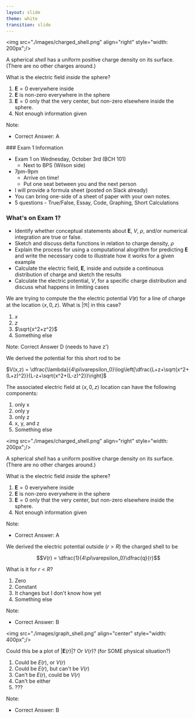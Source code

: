 ```yaml
---
layout: slide
theme: white
transition: slide
---
```


<section data-markdown>

<img src="./images/charged_shell.png" align="right" style="width: 200px";/>

A spherical *shell* has a uniform positive charge density on its surface. (There are no other charges around.)

What is the electric field *inside* the sphere?
1. $\mathbf{E}=0$ everywhere inside
2. $\mathbf{E}$ is non-zero everywhere in the sphere
3. $\mathbf{E}=0$ only that the very center, but non-zero elsewhere inside the sphere.
4. Not enough information given

Note:
* Correct Answer: A
</section>

<section data-markdown>
### Exam 1 Information

* Exam 1 on Wednesday, October 3rd (BCH 101)
  - Next to BPS (Wilson side)
* 7pm-9pm
  - Arrive on time!
  - Put one seat between you and the next person
* I will provide a formula sheet (posted on Slack already)
* You can bring one-side of a sheet of paper with your own notes.
* 5 questions - True/False, Essay, Code, Graphing, Short Calculations

</section>

<section data-markdown>

### What's on Exam 1?

* Identify whether conceptual statements about $\mathbf{E}$, $V$, $\rho$, and/or numerical integration are true or false.
* Sketch and discuss delta functions in relation to charge density, $\rho$
* Explain the process for using a computational alogrithm for predicting $\mathbf{E}$ and write the necessary code to illustrate how it works for a given example
* Calculate the electric field, $\mathbf{E}$, inside and outside a continuous distribution of charge and sketch the results
* Calculate the electric potential, $V$, for a specific charge distribution and discuss what happens in limiting cases

</section>

<section data-markdown>

We are trying to compute the the electric potential $V(\mathbf{r})$ for a line of charge at the location $\langle x,0,z \rangle$. What is $|\mathfrak{R}|$ in this case?

1. $x$
2. $z$
3. $\sqrt{x^2+z^2}$
4. Something else

Note: Correct Answer D (needs to have z')

</section>

<section data-markdown>

We derived the potential for this short rod to be

$V(x,z) = \dfrac{\lambda}{4\pi\varepsilon_0}\log\left[\dfrac{L+z+\sqrt{x^2+(L+z)^2}}{L-z+\sqrt{x^2+(L-z)^2}}\right]$

The associated electric field at $\langle x,0,z\rangle$ location can have the following components:

1. only x
2. only y
3. only z
4. x, y, and z
5. Something else

</section>

<section data-markdown>

<img src="./images/charged_shell.png" align="right" style="width: 200px";/>

A spherical *shell* has a uniform positive charge density on its surface. (There are no other charges around.)

What is the electric field *inside* the sphere?
1. $\mathbf{E}=0$ everywhere inside
2. $\mathbf{E}$ is non-zero everywhere in the sphere
3. $\mathbf{E}=0$ only that the very center, but non-zero elsewhere inside the sphere.
4. Not enough information given

Note:
* Correct Answer: A
</section>

<section data-markdown>

We derived the electric potential outside ($r>R$) the charged shell to be

$$V(r) = \dfrac{1}{4\pi\varepsilon_0}\dfrac{q}{r}$$

What is it for $r<R$?

1. Zero
2. Constant
3. It changes but I don't know how yet
4. Something else

Note:
* Correct Answer: B

</section>



<section data-markdown>

<img src="./images/graph_shell.png" align="center" style="width: 400px";/>

Could this be a plot of $\left|\mathbf{E}(r)\right|$? Or $V(r)$? (for SOME physical situation?)

1. Could be $E(r)$, or $V(r)$
2. Could be $E(r)$, but can't be $V(r)$
3. Can't be $E(r)$, could be $V(r)$
4. Can't be either
5. ???

Note:
* Correct Answer: B

</section>
